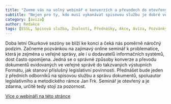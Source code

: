 ```yaml
---
title: "Zveme vás na volný webinář o konverzích a převodech do otevřených formátů"
subtitle: "Nejen pro ty, kdo musí vykonávat spisovou službu je dobré vědět, jak správně pracovat s otevřenými výstupními formáty dokumentů."
category: [aviza]
author: Redakce
tags: [ESSL, Spisová služba, Znalosti, Přednášky, Akce, Avíza, Pozvánky]
---
```


Doba letní Okurkové sezóny se blíží ke konci a čeká nás poměrně náročný podzim. Začneme pozvánkou na zajímavý online seminář k problematice, která je zejména u veřejné správy, ale i u dodavatelů informačních systémů, dost často opomíjena. Jedná se o správné způsoby konverze a převodu dokumentů evidovaných ve veřejné správě do takzvaných výstupních  Formátu, jak stanoví příslušný legislativní povinnosti. Přednášet bude jeden z předních odborníků na spisovou službu a správu dokumentů, spoluautor legislativního a metodického rámce Jan Frk. Seminář je otevřený a je zdarma, určitě tedy stojí za pozornost.

[Více o webináři na této stránce](https://www.602.cz/udalosti/konverze-dokumentu-a-zmeny-datovych-formatu)